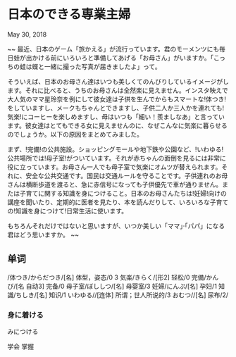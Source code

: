 # 日本のできる専業主婦
May 30, 2018

~~
最近、日本のゲーム「旅かえる」が流行っています。君のモーメンツにも毎日蛙が出かける前にいろいろと準備してあげる「お母さん」がいますか。「こっちの蛙は蝶と一緒に撮った写真が届きましたよ」って。

そういえば、日本のお母さん達はいつも美しくてのんびりしているイメージがします。それに比べると、うちのお母さんは全然楽に見えません。インスタ映えで大人気のママ星玲奈を例にして彼女達は子供を生んでからもスマートな!体つき!をしていますし、メークもちゃんとできますし、子供二人か三人かを連れても!気楽!にコーヒーを楽しめますし、母はいつも「細い！羨ましなあ」と言っています。彼女達はとてもできる女に見えませんのに、なぜこんなに気楽に暮らせるのでしょうか。以下の原因をまとめてみました。

まず、!完備!の公共施設。ショッピングモールや地下鉄や公園など、!いわゆる!公共場所では!母子室!がついています。それが赤ちゃんの面倒を見るには非常に役に立っています。お母さん一人でも母子室で気楽にオムツが替えられます。それに、安全な公共交通です。国民は交通ルールを守ることです。子供連れのお母さんは横断歩道を渡ると、急に赤信号になっても子供優先で車が通りません。または子育てに関する知識を身につけること。日本のお母さんたちは!妊婦!向けの講座を聞いたり、定期的に医者を見たり、本を読んだりして、いろいろな子育ての!知識を身につけて!日常生活に使います。

もちろんそれだけではないと思いますが、いつか美しい「ママ」·「パパ」になる君はどう思いますか。
~~

## 单词
/体つき/からだつき/[名] 体型，姿态/0 3
気楽/きらく/[形2] 轻松/0
完備/かんび/[名 自动3] 完备/0
母子室/ぼししつ/[名] 母婴室/3
妊婦/にんぷ/[名] 孕妇/1
知識/ちしき/[名] 知识/1
いわゆる//[连体] 所谓；世人所说的/3
おむつ//[名] 尿布/2/

### 身に着ける
みにつける

学会 掌握